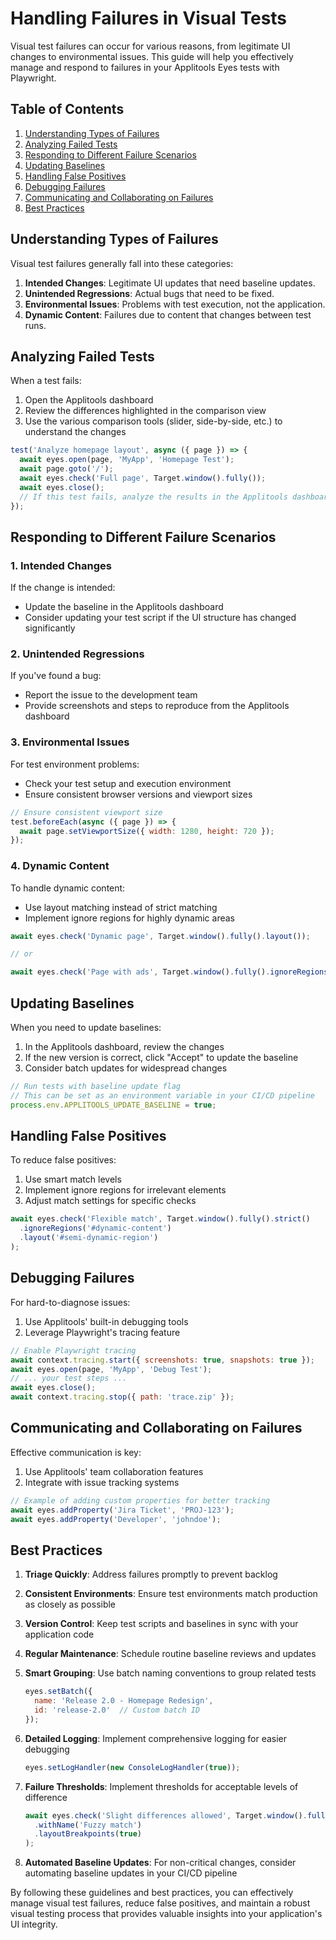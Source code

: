 # Handling Failures in Visual Tests

Visual test failures can occur for various reasons, from legitimate UI changes to environmental issues. This guide will help you effectively manage and respond to failures in your Applitools Eyes tests with Playwright.

## Table of Contents
1. [Understanding Types of Failures](#understanding-types-of-failures)
2. [Analyzing Failed Tests](#analyzing-failed-tests)
3. [Responding to Different Failure Scenarios](#responding-to-different-failure-scenarios)
4. [Updating Baselines](#updating-baselines)
5. [Handling False Positives](#handling-false-positives)
6. [Debugging Failures](#debugging-failures)
7. [Communicating and Collaborating on Failures](#communicating-and-collaborating-on-failures)
8. [Best Practices](#best-practices)

## Understanding Types of Failures

Visual test failures generally fall into these categories:

1. **Intended Changes**: Legitimate UI updates that need baseline updates.
2. **Unintended Regressions**: Actual bugs that need to be fixed.
3. **Environmental Issues**: Problems with test execution, not the application.
4. **Dynamic Content**: Failures due to content that changes between test runs.

## Analyzing Failed Tests

When a test fails:

1. Open the Applitools dashboard
2. Review the differences highlighted in the comparison view
3. Use the various comparison tools (slider, side-by-side, etc.) to understand the changes

```javascript
test('Analyze homepage layout', async ({ page }) => {
  await eyes.open(page, 'MyApp', 'Homepage Test');
  await page.goto('/');
  await eyes.check('Full page', Target.window().fully());
  await eyes.close();
  // If this test fails, analyze the results in the Applitools dashboard
});
```

## Responding to Different Failure Scenarios

### 1. Intended Changes

If the change is intended:

- Update the baseline in the Applitools dashboard
- Consider updating your test script if the UI structure has changed significantly

### 2. Unintended Regressions

If you've found a bug:

- Report the issue to the development team
- Provide screenshots and steps to reproduce from the Applitools dashboard

### 3. Environmental Issues

For test environment problems:

- Check your test setup and execution environment
- Ensure consistent browser versions and viewport sizes

```javascript
// Ensure consistent viewport size
test.beforeEach(async ({ page }) => {
  await page.setViewportSize({ width: 1280, height: 720 });
});
```

### 4. Dynamic Content

To handle dynamic content:

- Use layout matching instead of strict matching
- Implement ignore regions for highly dynamic areas

```javascript
await eyes.check('Dynamic page', Target.window().fully().layout());

// or

await eyes.check('Page with ads', Target.window().fully().ignoreRegions('#ad-container'));
```

## Updating Baselines

When you need to update baselines:

1. In the Applitools dashboard, review the changes
2. If the new version is correct, click "Accept" to update the baseline
3. Consider batch updates for widespread changes

```javascript
// Run tests with baseline update flag
// This can be set as an environment variable in your CI/CD pipeline
process.env.APPLITOOLS_UPDATE_BASELINE = true;
```

## Handling False Positives

To reduce false positives:

1. Use smart match levels
2. Implement ignore regions for irrelevant elements
3. Adjust match settings for specific checks

```javascript
await eyes.check('Flexible match', Target.window().fully().strict()
  .ignoreRegions('#dynamic-content')
  .layout('#semi-dynamic-region')
);
```

## Debugging Failures

For hard-to-diagnose issues:

1. Use Applitools' built-in debugging tools
2. Leverage Playwright's tracing feature

```javascript
// Enable Playwright tracing
await context.tracing.start({ screenshots: true, snapshots: true });
await eyes.open(page, 'MyApp', 'Debug Test');
// ... your test steps ...
await eyes.close();
await context.tracing.stop({ path: 'trace.zip' });
```

## Communicating and Collaborating on Failures

Effective communication is key:

1. Use Applitools' team collaboration features
2. Integrate with issue tracking systems

```javascript
// Example of adding custom properties for better tracking
await eyes.addProperty('Jira Ticket', 'PROJ-123');
await eyes.addProperty('Developer', 'johndoe');
```

## Best Practices

1. **Triage Quickly**: Address failures promptly to prevent backlog

2. **Consistent Environments**: Ensure test environments match production as closely as possible

3. **Version Control**: Keep test scripts and baselines in sync with your application code

4. **Regular Maintenance**: Schedule routine baseline reviews and updates

5. **Smart Grouping**: Use batch naming conventions to group related tests

   ```javascript
   eyes.setBatch({
     name: 'Release 2.0 - Homepage Redesign',
     id: 'release-2.0'  // Custom batch ID
   });
   ```

6. **Detailed Logging**: Implement comprehensive logging for easier debugging

   ```javascript
   eyes.setLogHandler(new ConsoleLogHandler(true));
   ```

7. **Failure Thresholds**: Implement thresholds for acceptable levels of difference

   ```javascript
   await eyes.check('Slight differences allowed', Target.window().fully()
     .withName('Fuzzy match')
     .layoutBreakpoints(true)
   );
   ```

8. **Automated Baseline Updates**: For non-critical changes, consider automating baseline updates in your CI/CD pipeline

By following these guidelines and best practices, you can effectively manage visual test failures, reduce false positives, and maintain a robust visual testing process that provides valuable insights into your application's UI integrity.